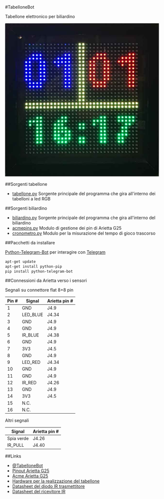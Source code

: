 #TabelloneBot

Tabellone elettronico per biliardino

![Tabellone elettronico](tabellone.jpg)

##Sorgenti tabellone

* [tabellone.py](tabellone.py) Sorgente principale del programma che gira all'interno dei tabelloni a led RGB

##Sorgenti biliardino

* [biliardino.py](biliardino.py) Sorgente principale del programma che gira all'interno del biliardino
* [acmepins.py](acmepins.py) Modulo di gestione dei pin di Arietta G25
* [cronometro.py](cronometro.py) Modulo per la misurazione del tempo di gioco trascorso

##Pacchetti da installare 

[Python-Telegram-Bot](https://github.com/python-telegram-bot/python-telegram-bot) per interagire con [Telegram](https://telegram.org/)

	apt-get update
	apt-get install python-pip
	pip install python-telegram-bot

##Connessioni da Arietta verso i sensori

Segnali su connettore flat 8+8 pin

| Pin # | Signal   | Arietta pin # |
|-------|----------|---------------|
| 1     | GND      | J4.9          |
| 2     | LED_BLUE | J4.34         |
| 3     | GND      | J4.9          |
| 4     | GND      | J4.9          |
| 5     | IR_BLUE  | J4.38         |
| 6     | GND      | J4.9          |
| 7     | 3V3      | J4.5          |
| 8     | GND      | J4.9          |
| 9     | LED_RED  | J4.34         |
| 10    | GND      | J4.9          |
| 11    | GND      | J4.9          |
| 12    | IR_RED   | J4.26         |
| 13    | GND      | J4.9          |
| 14    | 3V3      | J4.5          |
| 15    | N.C.     |               |
| 16    | N.C.     |               |


Altri segnali

| Signal     | Arietta pin # |
|------------|---------------|
| Spia verde | J4.26         |
| IR_PULL    | J4.40         |

##Links

* [@TabelloneBot](https://telegram.me/TabelloneBot)
* [Pinout Arietta G25](http://pinout.acmesystems.it)
* [Acme Arietta G25](http://www.acmesystems.it/arietta)
* [Hardware per la realizzazione del tabellone](http://www.acmesystems.it/ledpanel)
* [Datasheet del diodo IR trasmettitore](http://www.mouser.com/ds/2/239/S_110_E5208A-336877.pdf)
* [Datasheet del ricevitore IR](http://www.mouser.com/ds/2/427/tsop321-531469.pdf)
